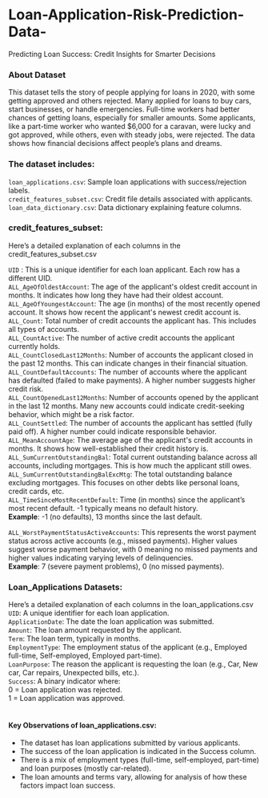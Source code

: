 # Loan-Application-Risk-Prediction-Data-
Predicting Loan Success: Credit Insights for Smarter Decisions

### About Dataset
This dataset tells the story of people applying for loans in 2020, with some getting approved and others rejected. Many applied for loans to buy cars, start businesses, or handle emergencies. Full-time workers had better chances of getting loans, especially for smaller amounts. Some applicants, like a part-time worker who wanted $6,000 for a caravan, were lucky and got approved, while others, even with steady jobs, were rejected. The data shows how financial decisions affect people’s plans and dreams.

### **The dataset includes**:
`loan_applications.csv`: Sample loan applications with success/rejection labels.<br>
`credit_features_subset.csv`: Credit file details associated with applicants.<br>
`loan_data_dictionary.csv`: Data dictionary explaining feature columns.<br>

### credit_features_subset:
Here’s a detailed explanation of each columns in the credit_features_subset.csv <br>

`UID` : This is a unique identifier for each loan applicant. Each row has a different UID.<br>
`ALL_AgeOfOldestAccount`: The age of the applicant's oldest credit account in months. It indicates how long they have had their oldest account.<br>
`ALL_AgeOfYoungestAccount`: The age (in months) of the most recently opened account. It shows how recent the applicant's newest credit account is.<br>
`ALL_Count`: Total number of credit accounts the applicant has. This includes all types of accounts.<br>
`ALL_CountActive`: The number of active credit accounts the applicant currently holds.<br>
`ALL_CountClosedLast12Months`: Number of accounts the applicant closed in the past 12 months. This can indicate changes in their financial situation.<br>
`ALL_CountDefaultAccounts`: The number of accounts where the applicant has defaulted (failed to make payments). A higher number suggests higher credit risk.<br>
`ALL_CountOpenedLast12Months`: Number of accounts opened by the applicant in the last 12 months. Many new accounts could indicate credit-seeking behavior, which might be a risk factor.<br>
`ALL_CountSettled`: The number of accounts the applicant has settled (fully paid off). A higher number could indicate responsible behavior.<br>
`ALL_MeanAccountAge`: The average age of the applicant's credit accounts in months. It shows how well-established their credit history is.<br>
`ALL_SumCurrentOutstandingBal`: Total current outstanding balance across all accounts, including mortgages. This is how much the applicant still owes.<br>
`ALL_SumCurrentOutstandingBalExcMtg`: The total outstanding balance excluding mortgages. This focuses on other debts like personal loans, credit cards, etc.<br>
`ALL_TimeSinceMostRecentDefault`: Time (in months) since the applicant’s most recent default. -1 typically means no default history.<br>
**Example**: -1 (no defaults), 13 months since the last default.<br>

`ALL_WorstPaymentStatusActiveAccounts`: This represents the worst payment status across active accounts (e.g., missed payments). Higher values suggest worse payment behavior, with 0 meaning no missed payments and higher values indicating varying levels of delinquencies.<br>
**Example**: 7 (severe payment problems), 0 (no missed payments).


### Loan_Applications Datasets:
Here’s a detailed explanation of each columns in the loan_applications.csv <br>
`UID`: A unique identifier for each loan application.<br>
`ApplicationDate`: The date the loan application was submitted.<br>
`Amount`: The loan amount requested by the applicant.<br>
`Term`: The loan term, typically in months.<br>
`EmploymentType`: The employment status of the applicant (e.g., Employed full-time, Self-employed, Employed part-time).<br>
`LoanPurpose`: The reason the applicant is requesting the loan (e.g., Car, New car, Car repairs, Unexpected bills, etc.).<br>
`Success`: A binary indicator where:<br>
0 = Loan application was rejected.<br>
1 = Loan application was approved.<br><br>
#### Key Observations of loan_applications.csv:<br>
- The dataset has loan applications submitted by various applicants.<br>
- The success of the loan application is indicated in the Success column.<br>
- There is a mix of employment types (full-time, self-employed, part-time) and loan purposes (mostly car-related).<br>
- The loan amounts and terms vary, allowing for analysis of how these factors impact loan success.<br>
